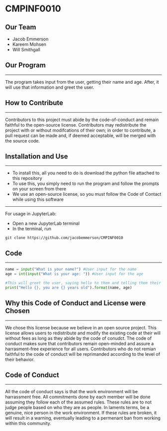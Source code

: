# CMPINF0010

## Our Team
- Jacob Emmerson
- Kareem Mohsen
- Will Smithgall


## Our Program
---
The program takes input from the user, getting their name and age. After, it will use that information and greet the user.

## How to Contribute
---
Contributors to this project must abide by the code-of-conduct and remain faithful to the open-source license. Contributors may redistribute the project with or without modifcations of their own; in order to contribute, a pull request can be made and, if deemed acceptable, will be merged with the source code.

## Installation and Use
---
- To install this, all you need to do is download the python file attached to this repository
- To use this, you simply need to run the program and follow the prompts on your screen from there
- We use an open-source license, so you must follow the Code of Contact while using this software
---
For usage in JupyterLab:
- Open a new JupyterLab terminal 
- In the terminal, run
```text
git clone https://github.com/jacobemmerson/CMPINF0010
```

## Code
---
```python
name = input("What is your name?") #User input for the name 
age = int(input("What is your age: ")) #User input for the age

#This will greet the user, saying hello to them and telling them their age
print("Hello {}, you are {} years old").format(name, age)
```

## Why this Code of Conduct and License were Chosen
---
We chose this license because we believe in an open source project. This license allows users to redistribute and modify the existing code at their will without fees as long as they abide by the code of conudct. The code of conduct makes sure that contributors remain open-minded and assure a harrasment-free experience for all users. Contributors who do not remian faithful to the code of conduct will be reprimanded according to the level of their behavior.

## Code of Conduct
--- 
All the code of conduct says is that the work environment will be harrassment free. All commitments done by each member will be done assuming 
they follow each of the assumed rules. These rules are to not judge people based on who they are as people. In laments terms, be a genuine, nice 
person in the work environment. If these rules are broken, it will result in a warning, eventually leading to a permenant ban from working within 
this community.
